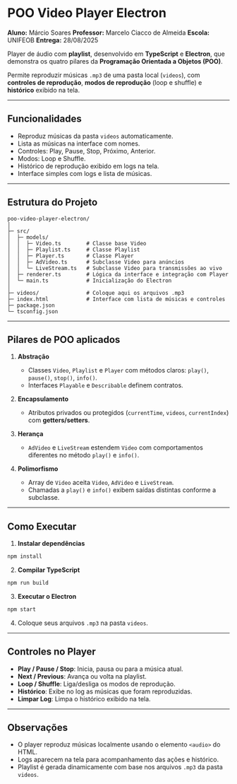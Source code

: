 # POO Video Player Electron

**Aluno:** Márcio Soares
**Professor:** Marcelo Ciacco de Almeida
**Escola:** UNIFEOB
**Entrega:** 28/08/2025

Player de áudio com **playlist**, desenvolvido em **TypeScript** e **Electron**, que demonstra os quatro pilares da **Programação Orientada a Objetos (POO)**.

Permite reproduzir músicas `.mp3` de uma pasta local (`videos`), com **controles de reprodução**, **modos de reprodução** (loop e shuffle) e **histórico** exibido na tela.

---

## Funcionalidades

* Reproduz músicas da pasta `videos` automaticamente.
* Lista as músicas na interface com nomes.
* Controles: Play, Pause, Stop, Próximo, Anterior.
* Modos: Loop e Shuffle.
* Histórico de reprodução exibido em logs na tela.
* Interface simples com logs e lista de músicas.

---

## Estrutura do Projeto

```
poo-video-player-electron/
│
├─ src/
│  ├─ models/
│  │  ├─ Video.ts        # Classe base Video
│  │  ├─ Playlist.ts     # Classe Playlist
│  │  ├─ Player.ts       # Classe Player
│  │  ├─ AdVideo.ts      # Subclasse Video para anúncios
│  │  └─ LiveStream.ts   # Subclasse Video para transmissões ao vivo
│  ├─ renderer.ts        # Lógica da interface e integração com Player
│  └─ main.ts            # Inicialização do Electron
│
├─ videos/               # Coloque aqui os arquivos .mp3
├─ index.html            # Interface com lista de músicas e controles
├─ package.json
└─ tsconfig.json
```

---

## Pilares de POO aplicados

1. **Abstração**

   * Classes `Video`, `Playlist` e `Player` com métodos claros: `play()`, `pause()`, `stop()`, `info()`.
   * Interfaces `Playable` e `Describable` definem contratos.

2. **Encapsulamento**

   * Atributos privados ou protegidos (`currentTime`, `videos`, `currentIndex`) com **getters/setters**.

3. **Herança**

   * `AdVideo` e `LiveStream` estendem `Video` com comportamentos diferentes no método `play()` e `info()`.

4. **Polimorfismo**

   * Array de `Video` aceita `Video`, `AdVideo` e `LiveStream`.
   * Chamadas a `play()` e `info()` exibem saídas distintas conforme a subclasse.

---

## Como Executar

1. **Instalar dependências**

```bash
npm install
```

2. **Compilar TypeScript**

```bash
npm run build
```

3. **Executar o Electron**

```bash
npm start
```

4. Coloque seus arquivos `.mp3` na pasta `videos`.

---

## Controles no Player

* **Play / Pause / Stop**: Inicia, pausa ou para a música atual.
* **Next / Previous**: Avança ou volta na playlist.
* **Loop / Shuffle**: Liga/desliga os modos de reprodução.
* **Histórico**: Exibe no log as músicas que foram reproduzidas.
* **Limpar Log**: Limpa o histórico exibido na tela.

---

## Observações

* O player reproduz músicas localmente usando o elemento `<audio>` do HTML.
* Logs aparecem na tela para acompanhamento das ações e histórico.
* Playlist é gerada dinamicamente com base nos arquivos `.mp3` da pasta `videos`.